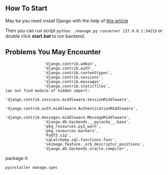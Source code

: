 ## How To Start

May be you need install Django with the help of [this article](https://www.howtoing.com/how-to-build-a-modern-web-application-to-manage-customer-information-with-django-and-react-on-ubuntu-18-04)

Then you can run script `python ./manage.py runserver 127.0.0.1:34215` or double click **start.bat** to run backend. 
## Problems You May Encounter

```
                 'django.contrib.admin',
                 'django.contrib.auth',
                 'django.contrib.contenttypes',
                 'django.contrib.sessions',
                 'django.contrib.messages',
                 'django.contrib.staticfiles',
can not find module of hidden import:
                 'django.contrib.sessions.middleware.SessionMiddleware',
                 'django.contrib.auth.middleware.AuthenticationMiddleware',
                 'django.contrib.messages.middleware.MessageMiddleware',
                 'django.db.backends.__pycache__.base',
                 'pkg_resources.py2_warn',
                 'pkg_resources.markers',
                 'PyQt5.sip',
                 'sqlalchemy.sql.functions.func',
                 'skimage.feature._orb_descriptor_positions',
                 'django.db.backends.oracle.compiler',
```

package it:

```
pyinstaller manage.spec
```

